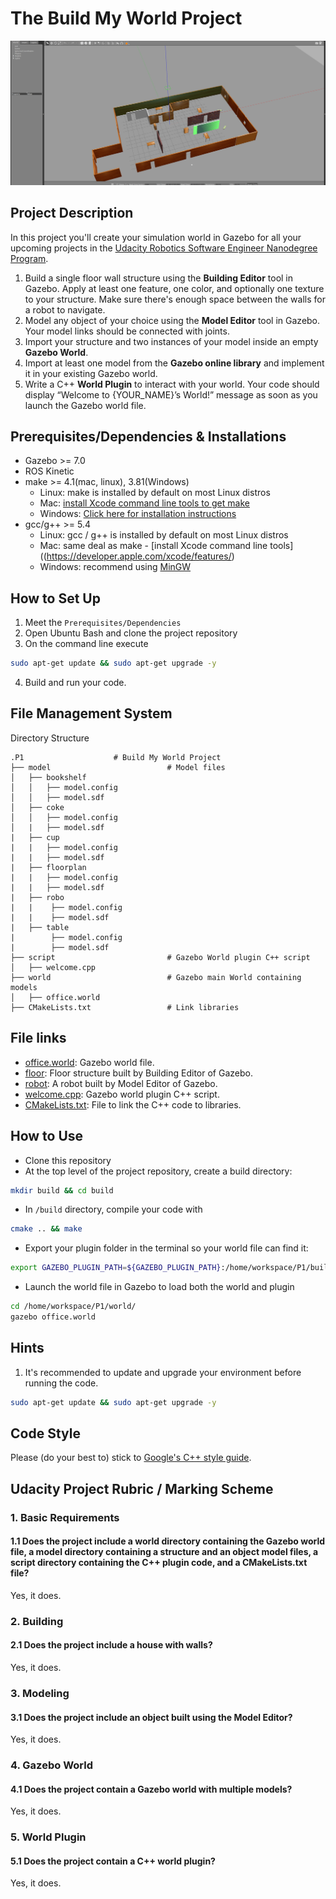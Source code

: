 <h1>The Build My World Project</h1>

![screenshot](https://github.com/Danny024/Udacity-Robotics-Software-Engineer/blob/main/images/myworld.png)  

## Project Description 
In this project you'll create your simulation world in Gazebo for all your upcoming projects in the [Udacity Robotics Software Engineer Nanodegree Program](https://www.udacity.com/course/robotics-software-engineer--nd209).  
1. Build a single floor wall structure using the **Building Editor** tool in Gazebo. Apply at least one feature, one color, and optionally one texture to your structure. Make sure there's enough space between the walls for a robot to navigate.  
2. Model any object of your choice using the **Model Editor** tool in Gazebo. Your model links should be connected with joints.  
3. Import your structure and two instances of your model inside an empty **Gazebo World**.  
4. Import at least one model from the **Gazebo online library** and implement it in your existing Gazebo world.  
5. Write a C++ **World Plugin** to interact with your world. Your code should display “Welcome to {YOUR_NAME}’s World!” message as soon as you launch the Gazebo world file.  
## Prerequisites/Dependencies  & Installations
* Gazebo >= 7.0  
* ROS Kinetic  
* make >= 4.1(mac, linux), 3.81(Windows)
  * Linux: make is installed by default on most Linux distros
  * Mac: [install Xcode command line tools to get make](https://developer.apple.com/xcode/features/)
  * Windows: [Click here for installation instructions](http://gnuwin32.sourceforge.net/packages/make.htm)
* gcc/g++ >= 5.4
  * Linux: gcc / g++ is installed by default on most Linux distros
  * Mac: same deal as make - [install Xcode command line tools]((https://developer.apple.com/xcode/features/)
  * Windows: recommend using [MinGW](http://www.mingw.org/)
## How to Set Up   
1. Meet the `Prerequisites/Dependencies`  
2. Open Ubuntu Bash and clone the project repository  
3. On the command line execute  
```bash
sudo apt-get update && sudo apt-get upgrade -y
```
4. Build and run your code.  
## File Management System 
Directory Structure  
```
.P1                    # Build My World Project 
├── model                          # Model files 
│   ├── bookshelf
│   │   ├── model.config
│   │   ├── model.sdf
│   ├── coke
│   │   ├── model.config
│   |   ├── model.sdf
|   ├── cup
|   |   ├── model.config
|   |   ├── model.sdf
|   ├── floorplan
|   |   ├── model.config
|   |   ├── model.sdf
|   ├── robo
|   |    ├── model.config
|   |    ├── model.sdf
|   ├── table
|        ├── model.config
|        ├── model.sdf
├── script                         # Gazebo World plugin C++ script      
│   ├── welcome.cpp
├── world                          # Gazebo main World containing models 
│   ├── office.world
├── CMakeLists.txt                 # Link libraries 

```
## File links
- [office.world](/P1/world/office.world): Gazebo world file.  
- [floor](/P1/model/floorplan): Floor structure built by Building Editor of Gazebo.  
- [robot](/P1/model/robo): A robot built by Model Editor of Gazebo.  
- [welcome.cpp](/P1/script/welcome.cpp): Gazebo world plugin C++ script.  
- [CMakeLists.txt](CMakeLists.txt): File to link the C++ code to libraries.  
## How to Use 
* Clone this repository
* At the top level of the project repository, create a build directory:  
```bash
mkdir build && cd build
```
* In `/build` directory, compile your code with  
```bash
cmake .. && make
```
* Export your plugin folder in the terminal so your world file can find it:  
```bash
export GAZEBO_PLUGIN_PATH=${GAZEBO_PLUGIN_PATH}:/home/workspace/P1/build
```
* Launch the world file in Gazebo to load both the world and plugin  
```bash
cd /home/workspace/P1/world/
gazebo office.world
```

## Hints  
1. It's recommended to update and upgrade your environment before running the code.  
```bash
sudo apt-get update && sudo apt-get upgrade -y
```

## Code Style

Please (do your best to) stick to [Google's C++ style guide](https://google.github.io/styleguide/cppguide.html).

## Udacity Project Rubric / Marking Scheme 
### 1. Basic Requirements  
#### 1.1 Does the project include a world directory containing the Gazebo world file, a model directory containing a structure and an object model files, a script directory containing the C++ plugin code, and a CMakeLists.txt file?  
Yes, it does.  
### 2. Building  
#### 2.1 Does the project include a house with walls?  
Yes, it does.  
### 3. Modeling  
#### 3.1 Does the project include an object built using the Model Editor?  
Yes, it does.  
### 4. Gazebo World  
#### 4.1 Does the project contain a Gazebo world with multiple models?  
Yes, it does.  
### 5. World Plugin  
#### 5.1 Does the project contain a C++ world plugin?  
Yes, it does.  
